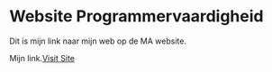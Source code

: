 # Website Programmervaardigheid

Dit is mijn link naar mijn web op de MA website.

Mijn link.[Visit Site](https://28881.hosts1.ma-cloud.nl/Index.html)